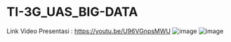 # TI-3G_UAS_BIG-DATA
Link Video Presentasi : https://youtu.be/U96VGnpsMWU
![image](https://user-images.githubusercontent.com/76146510/178446359-a3570758-203a-42fa-803f-f32d5d9fa004.png)
![image](https://user-images.githubusercontent.com/76146510/178446359-a3570758-203a-42fa-803f-f32d5d9fa004.png)
